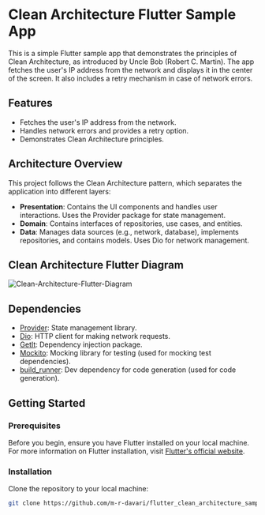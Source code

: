 # Clean Architecture Flutter Sample App

This is a simple Flutter sample app that demonstrates the principles of Clean Architecture, as introduced by Uncle Bob (Robert C. Martin). The app fetches the user's IP address from the network and displays it in the center of the screen. It also includes a retry mechanism in case of network errors.

## Features

- Fetches the user's IP address from the network.
- Handles network errors and provides a retry option.
- Demonstrates Clean Architecture principles.

## Architecture Overview

This project follows the Clean Architecture pattern, which separates the application into different layers:

- **Presentation**: Contains the UI components and handles user interactions. Uses the Provider package for state management.
- **Domain**: Contains interfaces of repositories, use cases, and entities.
- **Data**: Manages data sources (e.g., network, database), implements repositories, and contains models. Uses Dio for network management.

## Clean Architecture Flutter Diagram

![Clean-Architecture-Flutter-Diagram](https://i0.wp.com/resocoder.com/wp-content/uploads/2019/08/Clean-Architecture-Flutter-Diagram.png?w=556&ssl=1)

## Dependencies

- [Provider](https://pub.dev/packages/provider): State management library.
- [Dio](https://pub.dev/packages/dio): HTTP client for making network requests.
- [GetIt](https://pub.dev/packages/get_it): Dependency injection package.
- [Mockito](https://pub.dev/packages/mockito): Mocking library for testing (used for mocking test dependencies).
- [build_runner](https://pub.dev/packages/build_runner): Dev dependency for code generation (used for code generation).

## Getting Started

### Prerequisites

Before you begin, ensure you have Flutter installed on your local machine. For more information on Flutter installation, visit [Flutter's official website](https://flutter.dev/docs/get-started/install).

### Installation

Clone the repository to your local machine:

   ```bash
   git clone https://github.com/m-r-davari/flutter_clean_architecture_sample.git